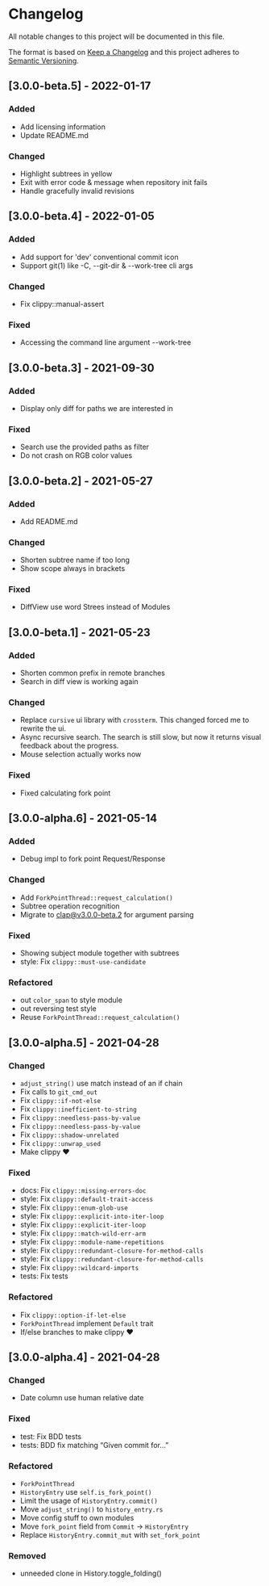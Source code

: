 # Changelog

All notable changes to this project will be documented in this file.

The format is based on [Keep a Changelog](http://keepachangelog.com/en/1.0.0/)
and this project adheres to [Semantic Versioning](http://semver.org/spec/v2.0.0.html).

## [3.0.0-beta.5] - 2022-01-17

### Added

- Add licensing information
- Update README.md

### Changed

- Highlight subtrees in yellow
- Exit with error code & message when repository init fails
- Handle gracefully invalid revisions

## [3.0.0-beta.4] - 2022-01-05

### Added

- Add support for 'dev' conventional commit icon
- Support git(1) like -C, --git-dir & --work-tree cli args

### Changed

- Fix clippy::manual-assert

### Fixed

- Accessing the command line argument --work-tree

## [3.0.0-beta.3] - 2021-09-30

### Added

- Display only diff for paths we are interested in

### Fixed

- Search use the provided paths as filter
- Do not crash on RGB color values

## [3.0.0-beta.2] - 2021-05-27

### Added

- Add README.md

### Changed

- Shorten subtree name if too long
- Show scope always in brackets

### Fixed

- DiffView use word Strees instead of Modules

## [3.0.0-beta.1] - 2021-05-23

### Added

- Shorten common prefix in remote branches
- Search in diff view is working again

### Changed

- Replace `cursive` ui library with `crossterm`. This changed forced me to
  rewrite the ui.
- Async recursive search. The search is still slow, but now it returns visual
  feedback about the progress.
- Mouse selection actually works now

### Fixed

- Fixed calculating fork point

## [3.0.0-alpha.6] - 2021-05-14

### Added

- Debug impl to fork point Request/Response

### Changed

- Add `ForkPointThread::request_calculation()`
- Subtree operation recognition
- Migrate to clap@v3.0.0-beta.2 for argument parsing

### Fixed

- Showing subject module together with subtrees
- style: Fix `clippy::must-use-candidate`

### Refactored

- out `color_span` to style module
- out reversing test style
- Reuse `ForkPointThread::request_calculation()`

## [3.0.0-alpha.5] - 2021-04-28

### Changed

- `adjust_string()` use match instead of an if chain
- Fix calls to `git_cmd_out`
- Fix `clippy::if-not-else`
- Fix `clippy::inefficient-to-string`
- Fix `clippy::needless-pass-by-value`
- Fix `clippy::needless-pass-by-value`
- Fix `clippy::shadow-unrelated`
- Fix `clippy::unwrap_used`
- Make clippy ♥

### Fixed

- docs: Fix `clippy::missing-errors-doc`
- style: Fix `clippy::default-trait-access`
- style: Fix `clippy::enum-glob-use`
- style: Fix `clippy::explicit-into-iter-loop`
- style: Fix `clippy::explicit-iter-loop`
- style: Fix `clippy::match-wild-err-arm`
- style: Fix `clippy::module-name-repetitions`
- style: Fix `clippy::redundant-closure-for-method-calls`
- style: Fix `clippy::redundant-closure-for-method-calls`
- style: Fix `clippy::wildcard-imports`
- tests: Fix tests

### Refactored

- Fix `clippy::option-if-let-else`
- `ForkPointThread` implement `Default` trait
- If/else branches to make clippy ♥

## [3.0.0-alpha.4] - 2021-04-28

### Changed

- Date column use human relative date

### Fixed

- test: Fix BDD tests
- tests: BDD fix matching “Given commit for…”

### Refactored

- `ForkPointThread`
- `HistoryEntry` use `self.is_fork_point()`
- Limit the usage of `HistoryEntry.commit()`
- Move `adjust_string()` to `history_entry.rs`
- Move config stuff to own modules
- Move `fork_point` field from `Commit` → `HistoryEntry`
- Replace `HistoryEntry.commit_mut` with `set_fork_point`

### Removed

- unneeded clone in History.toggle_folding()
